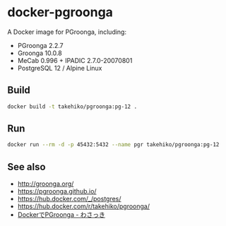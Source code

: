 # docker-pgroonga

A Docker image for PGroonga, including:

- PGroonga 2.2.7
- Groonga 10.0.8
- MeCab 0.996 + IPADIC 2.7.0-20070801
- PostgreSQL 12 / Alpine Linux

## Build

```sh
docker build -t takehiko/pgroonga:pg-12 .
```

## Run

```sh
docker run --rm -d -p 45432:5432 --name pgr takehiko/pgroonga:pg-12
```

## See also

- http://groonga.org/
- https://pgroonga.github.io/
- https://hub.docker.com/_/postgres/
- https://hub.docker.com/r/takehiko/pgroonga/
- [DockerでPGroonga - わさっき](https://takehikom.hateblo.jp/entry/20180130/1517314577)
